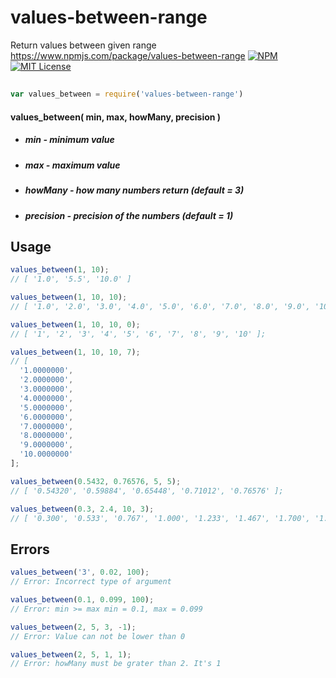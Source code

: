# values-between-range

Return values between given range
https://www.npmjs.com/package/values-between-range
[![NPM](https://nodei.co/npm/values-between-range.png)](https://nodei.co/npm/values-between-range/)
[![MIT License](https://img.shields.io/badge/license-MIT-blue.svg?style=flat-square)]()


##
```js
var values_between = require('values-between-range')
```
#### values_between( min, max, howMany, precision )
* ##### *min* - minimum value
* ##### *max* - maximum value
* ##### *howMany* - how many numbers return  *(default = 3)*
* ##### *precision* - precision of the numbers (default = 1)


## Usage

```js
values_between(1, 10);
// [ '1.0', '5.5', '10.0' ]

values_between(1, 10, 10);
// [ '1.0', '2.0', '3.0', '4.0', '5.0', '6.0', '7.0', '8.0', '9.0', '10.0' ];

values_between(1, 10, 10, 0);
// [ '1', '2', '3', '4', '5', '6', '7', '8', '9', '10' ];

values_between(1, 10, 10, 7);
// [
  '1.0000000',
  '2.0000000',
  '3.0000000',
  '4.0000000',
  '5.0000000',
  '6.0000000',
  '7.0000000',
  '8.0000000',
  '9.0000000',
  '10.0000000'
];

values_between(0.5432, 0.76576, 5, 5);
// [ '0.54320', '0.59884', '0.65448', '0.71012', '0.76576' ];

values_between(0.3, 2.4, 10, 3);
// [ '0.300', '0.533', '0.767', '1.000', '1.233', '1.467', '1.700', '1.933', '2.167', '2.400' ];
```
## Errors

```js
values_between('3', 0.02, 100);
// Error: Incorrect type of argument

values_between(0.1, 0.099, 100);
// Error: min >= max min = 0.1, max = 0.099

values_between(2, 5, 3, -1);
// Error: Value can not be lower than 0

values_between(2, 5, 1, 1);
// Error: howMany must be grater than 2. It's 1
```

